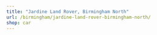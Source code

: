 ```yaml
---
title: "Jardine Land Rover, Birmingham North"
url: /birmingham/jardine-land-rover-birmingham-north/
shop: car
---
```

